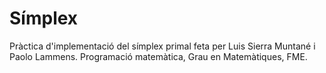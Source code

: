 # Símplex

Pràctica d'implementació del símplex primal feta per Luis Sierra Muntané i Paolo Lammens. 
Programació matemàtica, Grau en Matemàtiques, FME.
